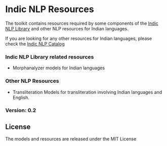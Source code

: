 # Indic NLP Resources

The toolkit contains resources required by some components of the [Indic NLP Library](https://github.com/anoopkunchukuttan/indic_nlp_resources) and other NLP resources for Indian languages. 

If you are looking for any other resources for Indian languages, please check the [Indic NLP Catalog](https://github.com/indicnlpweb/indicnlp_catalog)

### Indic NLP Library related resources 

- Morphanalyzer models for Indian languages
 
### Other NLP Resources
- Transliteration Models for transliteration involving Indian languages and English. 

### Version: 0.2

## License

The models and resources are released under the MIT License
